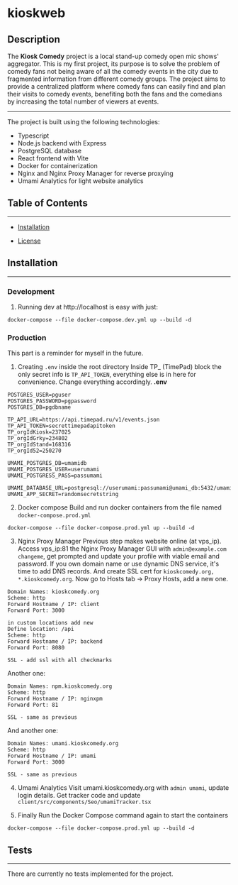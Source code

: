 # kioskweb

## Description

The **Kiosk Comedy** project is a local stand-up comedy open mic shows' aggregator. This is my first project, its purpose is to solve the problem of comedy fans not being aware of all the comedy events in the city due to fragmented information from different comedy groups. The project aims to provide a centralized platform where comedy fans can easily find and plan their visits to comedy events, benefiting both the fans and the comedians by increasing the total number of viewers at events.

---
The project is built using the following technologies:
- Typescript
- Node.js backend with Express
- PostgreSQL database
- React frontend with Vite
- Docker for containerization
- Nginx and Nginx Proxy Manager for reverse proxying
- Umami Analytics for light website analytics

## Table of Contents
---

- [Installation](#installation)

- [License](#license)

## Installation
---


### Development
1. Running dev at http://localhost is easy with just:
```
docker-compose --file docker-compose.dev.yml up --build -d
```


### Production
This part is a reminder for myself in the future.

1. Creating `.env` inside the root directory
Inside TP_ (TimePad) block the only secret info is `TP_API_TOKEN`, everything else is in here for convenience.
Change everything accordingly. 
**.env**
```
POSTGRES_USER=pguser
POSTGRES_PASSWORD=pgpassword
POSTGRES_DB=pgdbname

TP_API_URL=https://api.timepad.ru/v1/events.json
TP_API_TOKEN=secrettimepadapitoken
TP_orgIdKiosk=237025
TP_orgIdGrky=234802
TP_orgIdStand=168316
TP_orgId52=250270

UMAMI_POSTGRES_DB=umamidb
UMAMI_POSTGRES_USER=userumami
UMAMI_POSTGRESS_PASS=passumami

UMAMI_DATABASE_URL=postgresql://userumami:passumami@umami_db:5432/umami
UMAMI_APP_SECRET=randomsecretstring
```

2. Docker compose
Build and run docker containers from the file named `docker-compose.prod.yml` 
```
docker-compose --file docker-compose.prod.yml up --build -d
```

3. Nginx Proxy Manager
Previous step makes website online (at vps_ip).
Access vps_ip:81 the Nginx Proxy Manager GUI with `admin@example.com changeme`, get prompted and update your profile with viable email and password. If you own domain name or use dynamic DNS service, it's time to add DNS records. And create SSL cert for `kioskcomedy.org, *.kioskcomedy.org`.
Now go to Hosts tab -> Proxy Hosts, add a new one. 
```
Domain Names: kioskcomedy.org
Scheme: http
Forward Hostname / IP: client
Forward Port: 3000

in custom locations add new
Define location: /api
Scheme: http
Forward Hostname / IP: backend
Forward Port: 8080

SSL - add ssl with all checkmarks
```
Another one:
```
Domain Names: npm.kioskcomedy.org
Scheme: http
Forward Hostname / IP: nginxpm
Forward Port: 81

SSL - same as previous
```
And another one:
```
Domain Names: umami.kioskcomedy.org
Scheme: http
Forward Hostname / IP: umami
Forward Port: 3000

SSL - same as previous
```

4. Umami Analytics
Visit umami.kioskcomedy.org with `admin umami`, update login details. Get tracker code and update `client/src/components/Seo/umamiTracker.tsx`

5. Finally
Run the Docker Compose command again to start the containers
```
docker-compose --file docker-compose.prod.yml up --build -d
```

## Tests
---

There are currently no tests implemented for the project.
